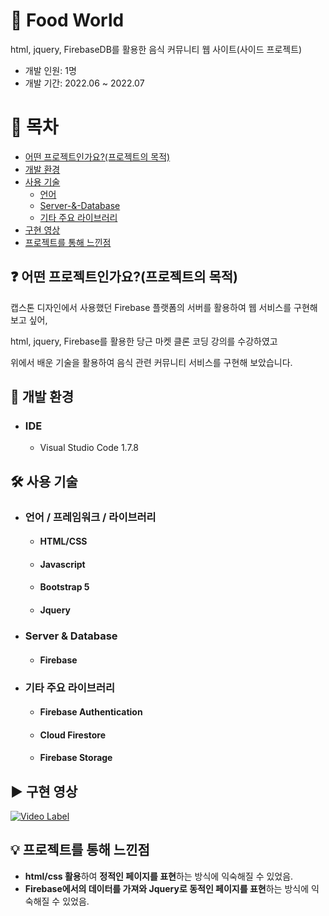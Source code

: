 # :rocket: Food World
html, jquery, FirebaseDB를 활용한 음식 커뮤니티 웹 사이트(사이드 프로젝트)

- 개발 인원: 1명
- 개발 기간: 2022.06 ~ 2022.07


# :page_facing_up: 목차
- <a href="#0"> 어떤 프로젝트인가요?(프로젝트의 목적) </a> 
- <a href="#1"> 개발 환경 </a> 
- <a href="#2"> 사용 기술 </a> 
   * <a href="#2.1"> 언어 </a> 
   * <a href="#2.2"> Server-&-Database </a>
   * <a href="#2.3"> 기타 주요 라이브러리 </a>
- <a href="#3"> 구현 영상 </a>
- <a href="#4"> 프로젝트를 통해 느낀점 </a>


## <b id="0"> ❓ 어떤 프로젝트인가요?(프로젝트의 목적)</b>
캡스톤 디자인에서 사용했던 Firebase 플랫폼의 서버를 활용하여 웹 서비스를 구현해 보고 싶어, 

html, jquery, Firebase를 활용한 당근 마켓 클론 코딩 강의를 수강하였고 

위에서 배운 기술을 활용하여 음식 관련 커뮤니티 서비스를 구현해 보았습니다. 


## <b id="1"> 🏢 개발 환경</b>
- ### IDE
  * Visual Studio Code 1.7.8

## <b id="2"> 🛠 사용 기술</b>
- ### <b id="2.1"> 언어 / 프레임워크 / 라이브러리</b>
  * #### HTML/CSS
  * #### Javascript
  * #### Bootstrap 5
  * #### Jquery

- ### <b id="2.2"> Server & Database </b>
  * #### Firebase

- ### <b id="2.3"> 기타 주요 라이브러리 </b>
  * #### Firebase Authentication
  * #### Cloud Firestore
  * #### Firebase Storage

## <b id="3"> ▶️ 구현 영상 </b>
[![Video Label](http://img.youtube.com/vi/q55mor_yn54/0.jpg)](https://youtu.be/q55mor_yn54)


<!-- ## <b id="9"> ✔️ 결과물 </b>
<p float="left">
   <img width="40%" src="https://github.com/K-Y-k/SNS_PROJECT_Capstone-Design/assets/102020649/4f229fd9-3d7f-4cfc-a455-a707d7da7626.jpg">
   <img width="40%" src="https://github.com/K-Y-k/SNS_PROJECT_Capstone-Design/assets/102020649/2d116923-b50b-4974-8172-048bb59639bc.jpg">
</p> -->


## <b id="4"> 💡 프로젝트를 통해 느낀점 </b>
- <b>html/css 활용</b>하여 <b>정적인 페이지를 표현</b>하는 방식에 익숙해질 수 있었음.
- <b>Firebase에서의 데이터를 가져와 Jquery로 동적인 페이지를 표현</b>하는 방식에 익숙해질 수 있었음.
